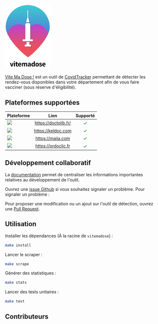 <a href="https://covidtracker.fr/vitemadose"><img src="./.github/assets/logo.png" width="150" alt="Vite Ma Dose !" /></a>

[Vite Ma Dose !](https://covidtracker.fr/vitemadose) est un outil de [CovidTracker](https://covidtracker.fr) permettant de détecter les rendez-vous disponibles dans votre département afin de vous faire vacciner (sous réserve d'éligibilité).

## Plateformes supportées

| Plateforme        | Lien           | Supporté  |
| ------------- |:-------------:| :-----:|
| <img src="https://www.ch2p.bzh/wp-content/uploads/2020/02/Logo-doctolib-bleu-tr.png" width="100" /> | https://doctolib.fr/ | <font style="color: green; font-size: 16px;">✓</font> |
| <img src="https://www.keldoc.com/keldoc-logo.nolqip.e7abaad88d1642c9c1f2.png" width="100" /> | https://keldoc.com | <font style="color: green; font-size: 16px;">✓</font> |
| <img src="https://www.rmingenierie.net/wp-content/uploads/2019/12/logo-Maiia-vert.png" width="100" /> | https://maiia.com | <font style="color: green; font-size: 16px;">✓</font> |
| <img src="https://www.ordoclic.fr/wp-content/uploads/2019/03/Logo.png" width="100" /> | https://ordoclic.fr | <font style="color: green; font-size: 16px;">✓</font> |

## Développement collaboratif

La [documentation](https://hackmd.io/YHcjKsUzQ1-cMomOUuTpXw) permet de centraliser les informations importantes relatives au développement de l'outil.

Ouvrez une [issue Github](https://github.com/CovidTrackerFr/vitemadose/issues/new) si vous souhaitez signaler un problème.
Pour signaler un problème : 

Pour proposer une modification ou un ajout sur l'outil de détection, ouvrez une [Pull Request](https://github.com/CovidTrackerFr/vitemadose/pulls).

## Utilisation

Installer les dépendances (À la racine de `vitemadose`) :

```bash
make install
```

Lancer le scraper :

```bash
make scrape
```

Générer des statistiques :

```bash
make stats
```

Lancer des tests unitaires :

```bash
make test
```

## Contributeurs
